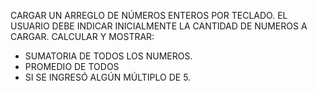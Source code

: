 CARGAR UN ARREGLO DE NÚMEROS ENTEROS POR TECLADO. 
EL USUARIO DEBE INDICAR INICIALMENTE LA CANTIDAD DE NUMEROS A CARGAR.
CALCULAR Y MOSTRAR:
 - SUMATORIA DE TODOS LOS NUMEROS.
 - PROMEDIO DE TODOS
 - SI SE INGRESÓ ALGÚN MÚLTIPLO DE 5.
